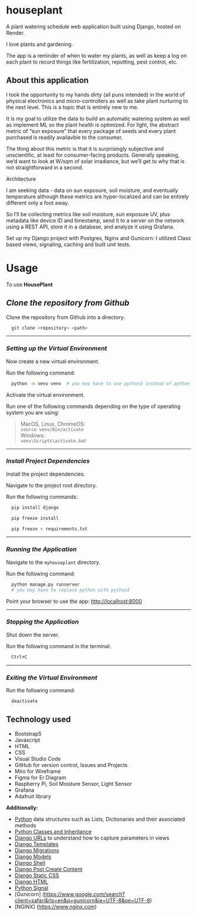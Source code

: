 # houseplant

A plant watering schedule web application built using Django, hosted on Render.

I love plants and gardening. 

The app is a reminder of when to water my plants, as well as keep a log on each plant to record things like fertilization, repotting, pest control, etc. 


## About this application
I took the opportunity to my hands dirty (all puns intended) in the world of physical electronics and micro-controllers as well as take plant nurturing to the next level. This is a topic that is entirely new to me.

It is my goal to utilize the data to build an automatic watering system as well as implement ML so the plant health is optimized.  For light, the abstract metric of “sun exposure” that every package of seeds and every plant purchased is readily availavble to the consumer.

The thing about this metric is that it is surprisingly subjective and unscientific, at least for consumer-facing products. Generally speaking, we’d want to look at W/sqm of solar irradiance, but we’ll get to why that is not straightforward in a second.

Architecture

I am seeking data - data on sun exposure, soil moisture, and eventually temperature although these metrics are hyper-localized and can be entirely different only a foot away.

So I’ll be collecting metrics like soil moisture, sun exposure UV, plus metadata like device ID and timestamp, send it to a server on the network using a REST API, store it in a database, and analyze it using Grafana.

Set up my Django project with Postgres, Nginx and Gunicorn:  I utilized Class based views, signaling, caching and built unit tests.

# Usage

To use **HousePlant** 

## _Clone the repository from Github_

Clone the repository from Github into a directory.

```bash
  git clone <repository> <path>
```

---

### _Setting up the Virtual Environment_

Now create a new virtual environment.

Run the following command:

```bash
  python -m venv venv  # you may have to use python3 instead of python
```

Activate the virtual environment.

Run one of the following commands depending on the type of operating system you are using:

> MacOS, Linux, ChromeOS:  
> `source venv/bin/activate`  
> Windows:  
> `venv\Scripts\activate.bat`

---

### _Install Project Dependencies_

Install the project dependencies.

Navigate to the project root directory.

Run the following commands:

```bash
  pip install django
```

```bash
  pip freeze install
```

```bash
  pip freeze > requirements.txt
```

---

### _Running the Application_

Navigate to the `myhouseplant` directory.

Run the following command:

```bash
  python manage.py runserver
  # you may have to replace python with python3
```

Point your browser to use the app:
[http://localhost:8000](http://localhost:8000)

---

### _Stopping the Application_

Shut down the server.

Run the following command in the terminal:

```bash
  Ctrl+C
```

---

### _Exiting the Virtual Environment_

Run the following command:

```bash
  deactivate
```

## Technology used

- Bootstrap5
- Javascript
- HTML
- CSS
- Visual Studio Code
- GitHub for version control, Issues and Projects
- Miro for Wireframe
- Figma for Er Diagram
- Raspberry Pi, Soil Moisture Sensor, Light Sensor
- Grafana
- Adafruit library


**Additionally:**

- [Python](https://docs.python.org/3/tutorial/datastructures.html) data structures such as Lists, Dictionaries and their associated methods
- [Python Classes and Inheritance](https://docs.python.org/3/tutorial/classes.html)
- [Django URLs](https://docs.djangoproject.com/en/3.2/topics/http/urls/) to understand how to capture parameters in views
- [Django Templates](https://docs.djangoproject.com/en/3.2/ref/templates/language/)
- [Django Migrations](https://docs.djangoproject.com/en/4.0/topics/migrations/)
- [Django Models](https://docs.djangoproject.com/en/4.0/topics/db/models/)
- [Django Shell](https://docs.djangoproject.com/en/4.0/ref/django-admin/)
- [Django Post Create Content](https://docs.djangoproject.com/en/4.0/ref/request-response/)
- [Django Static CSS](https://learndjango.com/tutorials/django-static-files)
- [Django HTML](https://docs.djangoproject.com/en/4.0/topics/templates/)
- [Python Signal](https://docs.python.org/3/library/signal.html)
- [Gunicorn] (https://www.google.com/search?client=safari&rls=en&q=gunicorn&ie=UTF-8&oe=UTF-8)
- [NGINX] (https://www.nginx.com)

